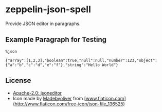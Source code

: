 # zeppelin-json-spell 

Provide JSON editor in paragraphs.

## Example Paragraph for Testing

```
%json

{"array":[1,2,3],"boolean":true,"null":null,"number":123,"object":{"a":"b","c":"d","e":"f"},"string":"Hello World"}
```

## License
 
- [Apache-2.0: jsoneditor](https://github.com/josdejong/jsoneditor)
- Icon made by [Madebyoliver](http://www.flaticon.com/authors/madebyoliver) from [www.flaticon.com](http://www.flaticon.com/free-icon/json-file_136525)

